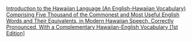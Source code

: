 [Introduction to the Hawaiian Language (An English-Hawaiian Vocabulary) Comprising Five Thousand of the Commonest and Most Useful English Words and Their Equivalents, in Modern Hawaiian Speech, Correctly Pronounced, With a Complementary Hawaiian-English Vocabulary [1st Edition]](https://www.abebooks.com/first-edition/Introduction-Hawaiian-Language-English-Hawaiian-Vocabulary-Comprising/31713235607/bd)
